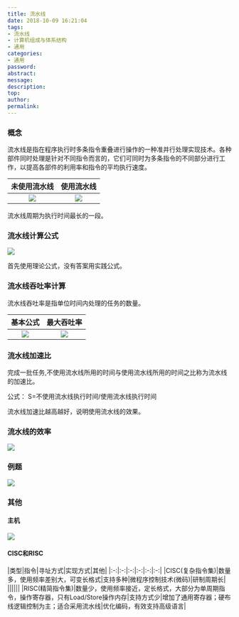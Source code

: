 ```yaml
---
title: 流水线
date: 2018-10-09 16:21:04
tags:
- 流水线
- 计算机组成与体系结构
- 通用
categories:
- 通用
password:
abstract:
message:
description:
top:
author:
permalink:
---
```


### 概念

流水线是指在程序执行时多条指令重叠进行操作的一种准并行处理实现技术。各种部件同时处理是针对不同指令而言的，它们可同时为多条指令的不同部分进行工作，以提高各部件的利用率和指令的平均执行速度。

|未使用流水线|使用流水线|
|:-:|:-:|
|![](:category/liushuixian/未使用.png)|![](:category/liushuixian/使用.png)|

流水线周期为执行时间最长的一段。

### 流水线计算公式
![](:category/liushuixian/公式.png)

首先使用理论公式，没有答案用实践公式。

### 流水线吞吐率计算
流水线吞吐率是指单位时间内处理的任务的数量。

|基本公式|最大吞吐率|
|:-:|:-:|
|![](:category/liushuixian/1.png)|![](:category/liushuixian/max.png)|

### 流水线加速比
完成一批任务,不使用流水线所用的时间与使用流水线所用的时间之比称为流水线的加速比。

公式： S=不使用流水线执行时间/使用流水线执行时间

流水线加速比越高越好，说明使用流水线的效果。

### 流水线的效率

![](:category/liushuixian/效率.png)

### 例题
![](:category/liushuixian/例题.png)

### 其他
#### 主机
![](:category/liushuixian/主机.png)
#### CISC和RISC

|类型|指令|寻址方式|实现方式|其他|
|:-:|:-:|:-:|:-:|:-:|:-:|
|CISC(复杂指令集)|数量多，使用频率差别大，可变长格式|支持多种|微程序控制技术(微码)|研制周期长|
||||||
|RISC(精简指令集)|数量少，使用频率接近，定长格式，大部分为单周期指令，操作寄存器，只有Load/Store操作内存|支持方式少|增加了通用寄存器；硬布线逻辑控制为主；适合采用流水线|优化编码，有效支持高级语言|